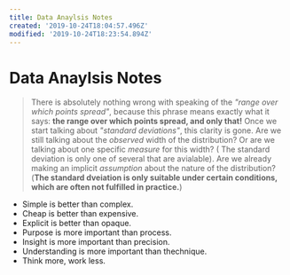 ```yaml
---
title: Data Anaylsis Notes
created: '2019-10-24T18:04:57.496Z'
modified: '2019-10-24T18:23:54.894Z'
---
```


# Data Anaylsis Notes


> There is absolutely nothing wrong with speaking of the *"range over which points spread"*, because this phrase means exactly what it says: **the range over which points spread, and only that!** Once we start talking about *"standard deviations"*, this clarity is gone. Are we still talking about the *observed* width of the distribution? Or are we talking about one specific *measure* for this width? ( The standard deviation is only one of several that are avialable). Are we already making an implicit *assumption* about the nature of the distribution? (**The standard dveiation is only suitable under certain conditions, which are often not fulfilled in practice.**)

- Simple is better than complex.
- Cheap is better than expensive.
- Explicit is better than opaque.
- Purpose is more important than process.
- Insight is more important than precision.
- Understanding is more important than thechnique.
- Think more, work less.
